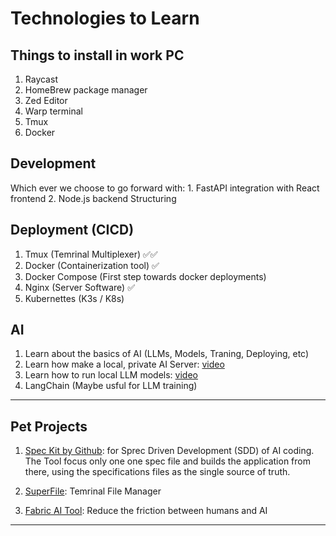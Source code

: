 # Technologies to Learn

## Things to install in work PC

1. Raycast
2. HomeBrew package manager
3. Zed Editor
4. Warp terminal
5. Tmux
6. Docker

## Development

Which ever we choose to go forward with:
    1. FastAPI integration with React frontend
    2. Node.js backend Structuring

## Deployment (CICD)

1. Tmux (Temrinal Multiplexer) ✅✅
2. Docker (Containerization tool) ✅
2. Docker Compose (First step towards docker deployments)
3. Nginx (Server Software) ✅
3. Kubernettes (K3s / K8s)

## AI

1. Learn about the basics of AI (LLMs, Models, Traning, Deploying, etc)
2. Learn how make a local, private AI Server: [video](https://www.youtube.com/watch?v=Wjrdr0NU4Sk)
3. Learn how to run local LLM models: [video](https://www.youtube.com/watch?v=7TR-FLWNVHY)
4. LangChain (Maybe usful for LLM training)

---

## Pet Projects
1. [Spec Kit by Github](https://www.youtube.com/watch?v=em3vIT9aUsg): for Sprec Driven Development (SDD) of AI coding. The Tool focus only one one spec file and builds the application from there, using the specifications files as the single source of truth.

2. [SuperFile](https://github.com/yorukot/superfile): Temrinal File Manager

3. [Fabric AI Tool](https://www.youtube.com/watch?v=UbDyjIIGaxQ): Reduce the friction between humans and AI

---
